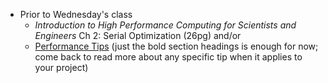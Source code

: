 - Prior to Wednesday's class
   + _Introduction to High Performance Computing for Scientists and Engineers_ Ch 2: Serial Optimization (26pg) and/or
   + [Performance Tips](https://docs.julialang.org/en/v1/manual/performance-tips/)  (just the bold section headings is enough for now;  come back to read more about any specific tip when it applies to your project)
 <!-- - Prior to Friday's class  -->
 <!--    + Submit [Lab 4](labs/lab4/) -->
